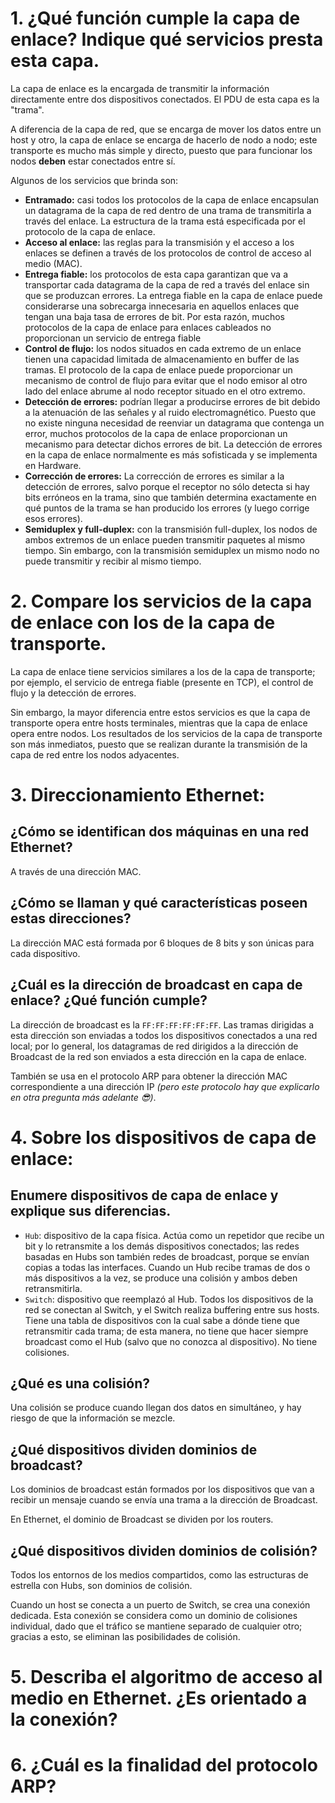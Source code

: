 # 1. ¿Qué función cumple la capa de enlace? Indique qué servicios presta esta capa.

La capa de enlace es la encargada de transmitir la información directamente entre dos dispositivos conectados. El PDU de esta capa es la "trama".

A diferencia de la capa de red, que se encarga de mover los datos entre un host y otro, la capa de enlace se encarga de hacerlo de nodo a nodo; este transporte es mucho más simple y directo, puesto que para funcionar los nodos **deben** estar conectados entre sí.

Algunos de los servicios que brinda son:
* **Entramado:** casi todos los protocolos de la capa de enlace encapsulan un datagrama de la capa de red dentro de una trama de transmitirla a través del enlace. La estructura de la trama está especificada por el protocolo de la capa de enlace.
* **Acceso al enlace:** las reglas para la transmisión y el acceso a los enlaces se definen a través de los protocolos de control de acceso al medio (MAC).
* **Entrega fiable:** los protocolos de esta capa garantizan que va a transportar cada datagrama de la capa de red a través del enlace sin que se produzcan errores. La entrega fiable en la capa de enlace puede considerarse una sobrecarga innecesaria en aquellos enlaces que tengan una baja tasa de errores de bit. Por esta razón, muchos protocolos de la capa de enlace para enlaces cableados no proporcionan un servicio de entrega fiable
* **Control de flujo:** los nodos situados en cada extremo de un enlace tienen una capacidad limitada de almacenamiento en buffer de las tramas. El protocolo de la capa de enlace puede proporcionar un mecanismo de control de flujo para evitar que el nodo emisor al otro lado del enlace abrume al nodo receptor situado en el otro extremo.
* **Detección de errores:** podrían llegar a producirse errores de bit debido a la atenuación de las señales y al ruido electromagnético. Puesto que no existe ninguna necesidad de reenviar un datagrama que contenga un error, muchos protocolos de la capa de enlace proporcionan un mecanismo para detectar dichos errores de bit. La detección de errores en la capa de enlace normalmente es más sofisticada y se implementa en Hardware.
* **Corrección de errores:** La corrección de errores es similar a la detección de errores, salvo porque el receptor no sólo detecta si hay bits erróneos en la trama, sino que también determina exactamente en qué puntos de la trama se han producido los errores (y luego corrige esos errores).
* **Semiduplex y full-duplex:** con la transmisión full-duplex, los nodos de ambos extremos de un enlace pueden transmitir paquetes al mismo tiempo. Sin embargo, con la transmisión semiduplex un mismo nodo no puede transmitir y recibir al mismo tiempo. 

# 2. Compare los servicios de la capa de enlace con los de la capa de transporte.

La capa de enlace tiene servicios similares a los de la capa de transporte; por ejemplo, el servicio de entrega fiable (presente en TCP), el control de flujo y la detección de errores.

Sin embargo, la mayor diferencia entre estos servicios es que la capa de transporte opera entre hosts terminales, mientras que la capa de enlace opera entre nodos. Los resultados de los servicios de la capa de transporte son más inmediatos, puesto que se realizan durante la transmisión de la capa de red entre los nodos adyacentes.

# 3. Direccionamiento Ethernet:
## ¿Cómo se identifican dos máquinas en una red Ethernet?

A través de una dirección MAC.

## ¿Cómo se llaman y qué características poseen estas direcciones?

La dirección MAC está formada por 6 bloques de 8 bits y son únicas para cada dispositivo.

## ¿Cuál es la dirección de broadcast en capa de enlace? ¿Qué función cumple?

La dirección de broadcast es la `FF:FF:FF:FF:FF:FF`. Las tramas dirigidas a esta dirección son enviadas a todos los dispositivos conectados a una red local; por lo general, los datagramas de red dirigidos a la dirección de Broadcast de la red son enviados a esta dirección en la capa de enlace.

También se usa en el protocolo ARP para obtener la dirección MAC correspondiente a una dirección IP *(pero este protocolo hay que explicarlo en otra pregunta más adelante 😎)*.

# 4. Sobre los dispositivos de capa de enlace:
## Enumere dispositivos de capa de enlace y explique sus diferencias.

* `Hub`: dispositivo de la capa física. Actúa como un repetidor que recibe un bit y lo retransmite a los demás dispositivos conectados; las redes basadas en Hubs son también redes de broadcast, porque se envían copias a todas las interfaces. Cuando un Hub recibe tramas de dos o más dispositivos a la vez, se produce una colisión y ambos deben retransmitirla.
* `Switch`: dispositivo que reemplazó al Hub. Todos los dispositivos de la red se conectan al Switch, y el Switch realiza buffering entre sus hosts. Tiene una tabla de dispositivos con la cual sabe a dónde tiene que retransmitir cada trama; de esta manera, no tiene que hacer siempre broadcast como el Hub (salvo que no conozca al dispositivo). No tiene colisiones.

## ¿Qué es una colisión?

Una colisión se produce cuando llegan dos datos en simultáneo, y hay riesgo de que la información se mezcle.

## ¿Qué dispositivos dividen dominios de broadcast?

Los dominios de broadcast están formados por los dispositivos que van a recibir un mensaje cuando se envía una trama a la dirección de Broadcast.

En Ethernet, el dominio de Broadcast se dividen por los routers.

## ¿Qué dispositivos dividen dominios de colisión?

Todos los entornos de los medios compartidos, como las estructuras de estrella con Hubs, son dominios de colisión.

Cuando un host se conecta a un puerto de Switch, se crea una conexión dedicada. Esta conexión se considera como un dominio de colisiones individual, dado que el tráfico se mantiene separado de cualquier otro; gracias a esto, se eliminan las posibilidades de colisión.

# 5. Describa el algoritmo de acceso al medio en Ethernet. ¿Es orientado a la conexión?

# 6. ¿Cuál es la finalidad del protocolo ARP?

